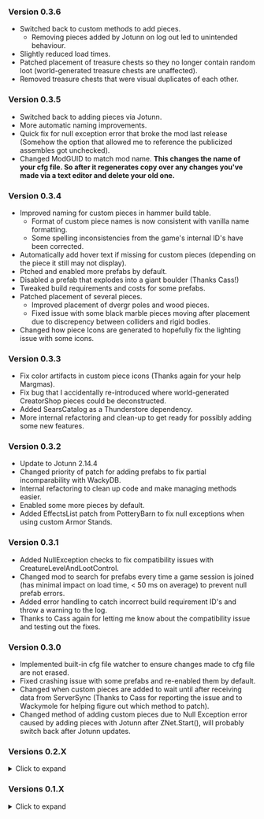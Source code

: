 ### Version 0.3.6
- Switched back to custom methods to add pieces.
    - Removing pieces added by Jotunn on log out led to unintended behaviour.
- Slightly reduced load times.
- Patched placement of treasure chests so they no longer contain random loot (world-generated treasure chests are unaffected).
- Removed treasure chests that were visual duplicates of each other.


### Version 0.3.5
- Switched back to adding pieces via Jotunn.
- More automatic naming improvements.
- Quick fix for null exception error that broke the mod last release (Somehow the option that allowed me to reference the publicized assembles got unchecked).
- Changed ModGUID to match mod name. **This changes the name of your cfg file. So after it regenerates copy over any changes you've made via a text editor and delete your old one.**

### Version 0.3.4
- Improved naming for custom pieces in hammer build table.
    - Format of custom piece names is now consistent with vanilla name formatting.
	- Some spelling inconsistencies from the game's internal ID's have been corrected.
- Automatically add hover text if missing for custom pieces (depending on the piece it still may not display).
- Ptched and enabled more prefabs by default.
- Disabled a prefab that explodes into a giant boulder (Thanks Cass!)
- Tweaked build requirements and costs for some prefabs.
- Patched placement of several pieces.
    - Improved placement of dvergr poles and wood pieces.
	- Fixed issue with some black marble pieces moving after placement due to discrepency between colliders and rigid bodies.
- Changed how piece Icons are generated to hopefully fix the lighting issue with some icons.

### Version 0.3.3
- Fix color artifacts in custom piece icons (Thanks again for your help Margmas).
- Fix bug that I accidentally re-introduced where world-generated CreatorShop pieces could be deconstructed.
- Added SearsCatalog as a Thunderstore dependency.
- More internal refactoring and clean-up to get ready for possibly adding some new features.

### Version 0.3.2
- Update to Jotunn 2.14.4
- Changed priority of patch for adding prefabs to fix partial incomparability with WackyDB.
- Internal refactoring to clean up code and make managing methods easier.
- Enabled some more pieces by default.
- Added EffectsList patch from PotteryBarn to fix null exceptions when using custom Armor Stands.

### Version 0.3.1
- Added NullException checks to fix compatibility issues with CreatureLevelAndLootControl.
- Changed mod to search for prefabs every time a game session is joined (has minimal impact on load time, < 50 ms on average) to prevent null prefab errors.
- Added error handling to catch incorrect build requirement ID's and throw a warning to the log.
- Thanks to Cass again for letting me know about the compatibility issue and testing out the fixes.

### Version 0.3.0
- Implemented built-in cfg file watcher to ensure changes made to cfg file are not erased.
- Fixed crashing issue with some prefabs and re-enabled them by default.
- Changed when custom pieces are added to wait until after receiving data from ServerSync (Thanks to Cass for reporting the issue and to Wackymole for helping figure out which method to patch).
- Changed method of adding custom pieces due to Null Exception error caused by adding pieces with Jotunn after ZNet.Start(), will probably switch back after Jotunn updates.

### Versions 0.2.X
<details>

<summary>Click to expand</summary>

### Version 0.2.2
- Added null check to EnsureNoDuplicateZNetView(), should resolve issues caused when rejoining servers (Thanks to Cass on the Odinplus for reporting the bug).
- Mod now saves the cfg file on logout, should hopefully preserve changes made to it before reading from it when rejoining a server.

### Version 0.2.1
- Fixed clipping and placement for several prefabs.
- Adjusted snap points on a few prefabs.
- Disabled CargoCrate prefab due to failing to instantiate upon placement.
- Code clean up.

### Version 0.2.0
- Reduced load time from ~30 seconds to ~0.5 seconds (Thanks to onnan for reporting the issue and to Margmas on the OdinPlus discord for the tip on reducing config file load times.)
- Switched to using ZNetScene for patch to trigger removal of custom pieces on logout.
- Internal code refactoring and clean up.
</details>

### Versions 0.1.X
<details>

<summary>Click to expand</summary>

### Version 0.1.4
- Updated for patch 0.217.22

### Version 0.1.3
- Updated for Jotunn 2.14.2
- Removed three prefabs that caused a crash when re-logging. (This should fix compatibility issues with the Multiverse mod)
- Improved load times when re-logging.
- Changed method of adding custom build pieces to respect server configuration when changing between servers without restarting the game.
- Added configuration option to restrict placement of CreatorShop pieces to Admins.

### Version 0.1.2
- Fixed ILRepacker not merging ServerSync assembly when creating Release version of Thunderstore mod package.

### Version 0.1.1
- Fixed bug caused by incorrect file version in AssemblyInfo.cs
- Thanks to BLUBBSON on Github for letting me know about the bug.

### Version 0.1.0
**Big updates**
- ServerSync has now been implemented.
- Added a setting to allow admins to deconstruct CreatorShop pieces built by other players.
- Add a configuration option for each prefab that enables a generic collision patch to allow users to possibly fix placing prefabs that have not been custom patched yet.
- Improved configuration file to provide configuration descriptions and a list of acceptable values for each configuration option.
	- Crafting station names are now descriptive instead of based on the item_id in-game.

**Minor Changes**
- Tweaked resource requirements for better balance.
- Enabled more build pieces by default after tweaking the resource requirements to prevent them unlocking several biomes before they would normally be encountered by players.
- Fixed Github link in Thunderstore manifest (had to remake it and had copied the wrong template manifest).
- Improved README formatting and fixed spelling/grammar in various places.

**You need to regenerate your configuration file again.** While I didn't touch the name scheme of the config file the additional configuration options and changes to naming for crafting station configuration mean you need to regenerate the config file.

### Version 0.0.3
- World-generated pieces now drop only their default resource drops while player-built pieces drop only the resources used to build them.
- Readme updated and cleaned up (that's what I get for writing it at 1am last time).
- Configuration file naming scheme changed due to automating the process. **You need to regenerate your configuration file and copy over any customizations you made.** Sorry for the inconvenience, future updates will not touch the configuration file naming scheme again.

### Version 0.0.2
- Updated readme and added links to source code.

### Version 0.0.1
- Initial release.

</details>
